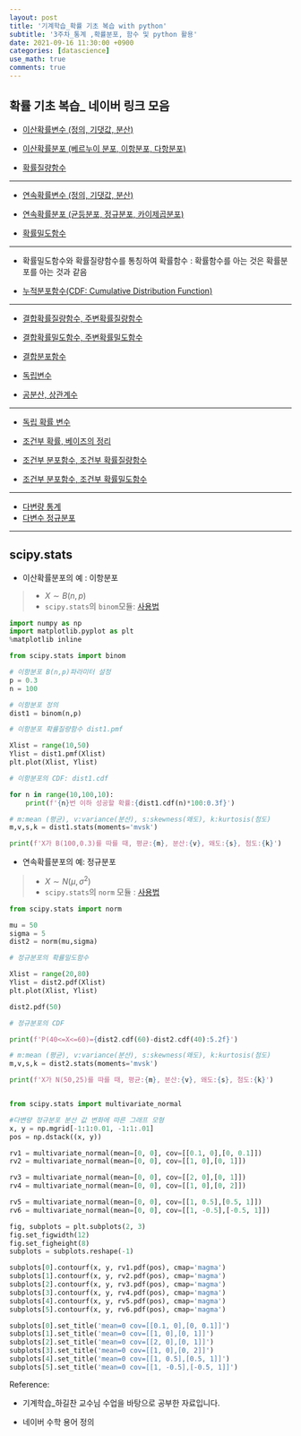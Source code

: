 ```yaml
---
layout: post
title: '기계학습_확률 기초 복습 with python'
subtitle: '3주차_통계 ,확률분포, 함수 및 python 활용'
date: 2021-09-16 11:30:00 +0900
categories: [datascience]
use_math: true
comments: true
---
```


## 확률 기초 복습_ 네이버 링크 모음

- [이산확률변수 (정의, 기댓값, 분산)](https://terms.naver.com/entry.nhn?docId=3338094&ref=y&cid=47324&categoryId=47324)  

- [이산확률분포 (베르누이 분포, 이항분포, 다항분포)](https://terms.naver.com/entry.nhn?docId=3338096&ref=y&cid=47324&categoryId=47324)  

- [확률질량함수](https://terms.naver.com/entry.nhn?docId=3405419&ref=y&cid=47324&categoryId=47324)

---

- [연속확률변수 (정의, 기댓값, 분산)](https://terms.naver.com/entry.nhn?docId=3338172&ref=y&cid=47324&categoryId=47324)  

- [연속확률분포 (균등분포, 정규분포, 카이제곱분포)](https://terms.naver.com/entry.nhn?docId=4125375&ref=y&cid=60207&categoryId=60207)  

- [확률밀도함수](https://terms.naver.com/entry.nhn?docId=3405418&ref=y&cid=47324&categoryId=47324)  

---

- 확률밀도함수와 확률질량함수를 통칭하여 확률함수 : 확률함수를 아는 것은 확률분포를 아는 것과 같음

-  [누적분포함수(CDF: Cumulative Distribution Function)](https://terms.naver.com/entry.nhn?docId=3405007&ref=y&cid=47324&categoryId=47324)

---

- [결합확률질량함수, 주변확률질량함수](https://terms.naver.com/entry.nhn?docId=4125154&cid=60207&categoryId=60207)  

- [결합확률밀도함수, 주변확률밀도함수](https://terms.naver.com/entry.nhn?docId=3404948&ref=y&cid=47324&categoryId=47324)  

- [결합분포함수](https://terms.naver.com/entry.nhn?docId=3404946&ref=y&cid=47324&categoryId=47324)  

- [독립변수](https://terms.naver.com/entry.nhn?docId=3338159&cid=47324&categoryId=47324)  

- [공분산, 상관계수](https://terms.naver.com/entry.nhn?docId=3404964&cid=47324&categoryId=47324)  

---

- [독립 확률 변수](https://terms.naver.com/entry.naver?docId=825616&cid=50376&categoryId=50376)

- [조건부 확률, 베이즈의 정리](https://terms.naver.com/entry.nhn?docId=3338502&cid=47324&categoryId=47324)  

- [조건부 분포함수, 조건부 확률질량함수](https://terms.naver.com/entry.nhn?docId=3338190&ref=y&cid=47324&categoryId=47324)  

- [조건부 분포함수, 조건부 확률밀도함수](https://terms.naver.com/entry.nhn?docId=3338189&ref=y&cid=47324&categoryId=47324)  

---

- [다변량 통계](https://terms.naver.com/entry.naver?docId=2164902&cid=44413&categoryId=44413)
- [다변수 정규분포](https://terms.naver.com/entry.nhn?docId=5669006&cid=60207&categoryId=60207)

---

##  scipy.stats 

* 이산확률분포의 예 : 이항분포 
>* $X\sim B(n,p)$
>* `scipy.stats`의 `binom`모듈: [사용법](https://docs.scipy.org/doc/scipy/reference/generated/scipy.stats.binom.html?highlight=binom#scipy.stats.binom)


```python
import numpy as np
import matplotlib.pyplot as plt
%matplotlib inline
```


```python
from scipy.stats import binom
```


```python
# 이항분포 B(n,p)파라미터 설정 
p = 0.3
n = 100

# 이항분포 정의 
dist1 = binom(n,p)
```


```python
# 이항분포 확률질량함수 dist1.pmf 

Xlist = range(10,50)
Ylist = dist1.pmf(Xlist)
plt.plot(Xlist, Ylist)
```


```python
# 이항분포의 CDF: dist1.cdf

for n in range(10,100,10):
    print(f'{n}번 이하 성공할 확률:{dist1.cdf(n)*100:0.3f}')
```


```python
# m:mean (평균), v:variance(분산), s:skewness(왜도), k:kurtosis(첨도)
m,v,s,k = dist1.stats(moments='mvsk')

print(f'X가 B(100,0.3)를 따를 때, 평균:{m}, 분산:{v}, 왜도:{s}, 첨도:{k}')
```

* 연속확률분포의 예: 정규분포  
>* $X\sim N(\mu,\sigma^2)$
>* `scipy.stats`의 `norm` 모듈 : [사용법](https://docs.scipy.org/doc/scipy/reference/generated/scipy.stats.norm.html?highlight=norm) 


```python
from scipy.stats import norm
```


```python
mu = 50 
sigma = 5
dist2 = norm(mu,sigma)
```


```python
# 정규분포의 확률밀도함수 

Xlist = range(20,80)
Ylist = dist2.pdf(Xlist)
plt.plot(Xlist, Ylist)
```


```python
dist2.pdf(50)
```


```python
# 정규분포의 CDF 

print(f'P(40<=X<=60)={dist2.cdf(60)-dist2.cdf(40):5.2f}')
```


```python
# m:mean (평균), v:variance(분산), s:skewness(왜도), k:kurtosis(첨도)
m,v,s,k = dist2.stats(moments='mvsk')

print(f'X가 N(50,25)를 따를 때, 평균:{m}, 분산:{v}, 왜도:{s}, 첨도:{k}')
```


```python

from scipy.stats import multivariate_normal

#다변량 정규분포 분산 값 변화에 따른 그래프 모형
x, y = np.mgrid[-1:1:0.01, -1:1:.01]
pos = np.dstack((x, y))

rv1 = multivariate_normal(mean=[0, 0], cov=[[0.1, 0],[0, 0.1]])
rv2 = multivariate_normal(mean=[0, 0], cov=[[1, 0],[0, 1]])

rv3 = multivariate_normal(mean=[0, 0], cov=[[2, 0],[0, 1]])
rv4 = multivariate_normal(mean=[0, 0], cov=[[1, 0],[0, 2]])

rv5 = multivariate_normal(mean=[0, 0], cov=[[1, 0.5],[0.5, 1]])
rv6 = multivariate_normal(mean=[0, 0], cov=[[1, -0.5],[-0.5, 1]])

fig, subplots = plt.subplots(2, 3)
fig.set_figwidth(12)
fig.set_figheight(8)
subplots = subplots.reshape(-1)

subplots[0].contourf(x, y, rv1.pdf(pos), cmap='magma')
subplots[1].contourf(x, y, rv2.pdf(pos), cmap='magma')
subplots[2].contourf(x, y, rv3.pdf(pos), cmap='magma')
subplots[3].contourf(x, y, rv4.pdf(pos), cmap='magma')
subplots[4].contourf(x, y, rv5.pdf(pos), cmap='magma')
subplots[5].contourf(x, y, rv6.pdf(pos), cmap='magma')

subplots[0].set_title('mean=0 cov=[[0.1, 0],[0, 0.1]]')
subplots[1].set_title('mean=0 cov=[[1, 0],[0, 1]]')
subplots[2].set_title('mean=0 cov=[[2, 0],[0, 1]]')
subplots[3].set_title('mean=0 cov=[[1, 0],[0, 2]]')
subplots[4].set_title('mean=0 cov=[[1, 0.5],[0.5, 1]]')
subplots[5].set_title('mean=0 cov=[[1, -0.5],[-0.5, 1]]')
```



Reference: 

- 기계학습_하길찬 교수님 수업을 바탕으로 공부한 자료입니다. 

- 네이버 수학 용어 정의 
